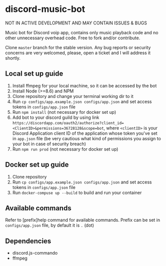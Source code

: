 # discord-music-bot
NOT IN ACTIVE DEVELOPMENT AND MAY CONTAIN ISSUES & BUGS

Music bot for Discord voip app, contains only music playback code and no other unnecessary overhead code. Free to fork and/or contribute.

Clone `master` branch for the stable version.
Any bug reports or security concerns are very welcomed, please, open a ticket and I will address it shortly.

## Local set up guide

1. Install ffmpeg for your local machine, so it can be accessed by the bot
2. Install Node (>=8.6) and NPM
3. Clone repository and change your terminal working dir to it
4. Run `cp configs/app.example.json configs/app.json` and set access tokens in `configs/app.json` file
5. Run `npm install`  (not necessary for docker set up)
6. Add bot to your discord guild by using link `https://discordapp.com/oauth2/authorize?client_id=<ClientID>&permissions=36728128&scope=bot`, where `<clientID>` is your Discord Application client ID of the application whose token you've set in `app.json` file
 (be very cautious what kind of permissions you assign to your bot in case of security breach)
7. Run `npm run prod`  (not necessary for docker set up)

## Docker set up guide

1. Clone repository
2. Run `cp configs/app.example.json configs/app.json` and set access tokens in `configs/app.json` file
3. Run `docker-compuse up --build` to build and run your container


## Available commands

Refer to [prefix]help command for available commands. Prefix can be set in `configs/app.json` file, by default it is `.` (dot)

## Dependencies

* discord.js-commando
* ffmpeg
